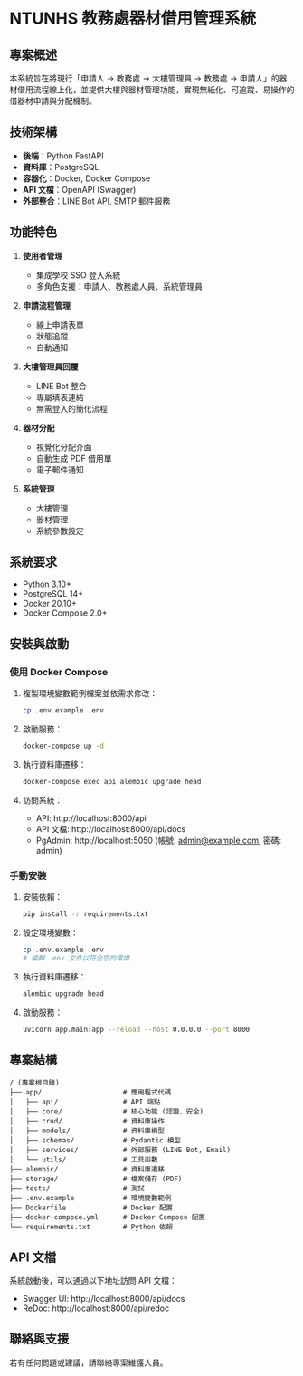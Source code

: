 # NTUNHS 教務處器材借用管理系統

## 專案概述

本系統旨在將現行「申請人 → 教務處 → 大樓管理員 → 教務處 → 申請人」的器材借用流程線上化，並提供大樓與器材管理功能，實現無紙化、可追蹤、易操作的借器材申請與分配機制。

## 技術架構

- **後端**：Python FastAPI
- **資料庫**：PostgreSQL
- **容器化**：Docker, Docker Compose
- **API 文檔**：OpenAPI (Swagger)
- **外部整合**：LINE Bot API, SMTP 郵件服務

## 功能特色

1. **使用者管理**
   - 集成學校 SSO 登入系統
   - 多角色支援：申請人、教務處人員、系統管理員

2. **申請流程管理**
   - 線上申請表單
   - 狀態追蹤
   - 自動通知

3. **大樓管理員回覆**
   - LINE Bot 整合
   - 專屬填表連結
   - 無需登入的簡化流程

4. **器材分配**
   - 視覺化分配介面
   - 自動生成 PDF 借用單
   - 電子郵件通知

5. **系統管理**
   - 大樓管理
   - 器材管理
   - 系統參數設定

## 系統要求

- Python 3.10+
- PostgreSQL 14+
- Docker 20.10+
- Docker Compose 2.0+

## 安裝與啟動

### 使用 Docker Compose

1. 複製環境變數範例檔案並依需求修改：
   ```bash
   cp .env.example .env
   ```

2. 啟動服務：
   ```bash
   docker-compose up -d
   ```

3. 執行資料庫遷移：
   ```bash
   docker-compose exec api alembic upgrade head
   ```

4. 訪問系統：
   - API: http://localhost:8000/api
   - API 文檔: http://localhost:8000/api/docs
   - PgAdmin: http://localhost:5050 (帳號: admin@example.com, 密碼: admin)

### 手動安裝

1. 安裝依賴：
   ```bash
   pip install -r requirements.txt
   ```

2. 設定環境變數：
   ```bash
   cp .env.example .env
   # 編輯 .env 文件以符合您的環境
   ```

3. 執行資料庫遷移：
   ```bash
   alembic upgrade head
   ```

4. 啟動服務：
   ```bash
   uvicorn app.main:app --reload --host 0.0.0.0 --port 8000
   ```

## 專案結構

```
/ (專案根目錄)
├── app/                    # 應用程式代碼
│   ├── api/                # API 端點
│   ├── core/               # 核心功能 (認證、安全)
│   ├── crud/               # 資料庫操作
│   ├── models/             # 資料庫模型
│   ├── schemas/            # Pydantic 模型
│   ├── services/           # 外部服務 (LINE Bot, Email)
│   └── utils/              # 工具函數
├── alembic/                # 資料庫遷移
├── storage/                # 檔案儲存 (PDF)
├── tests/                  # 測試
├── .env.example            # 環境變數範例
├── Dockerfile              # Docker 配置
├── docker-compose.yml      # Docker Compose 配置
└── requirements.txt        # Python 依賴
```

## API 文檔

系統啟動後，可以通過以下地址訪問 API 文檔：
- Swagger UI: http://localhost:8000/api/docs
- ReDoc: http://localhost:8000/api/redoc

## 聯絡與支援

若有任何問題或建議，請聯絡專案維護人員。